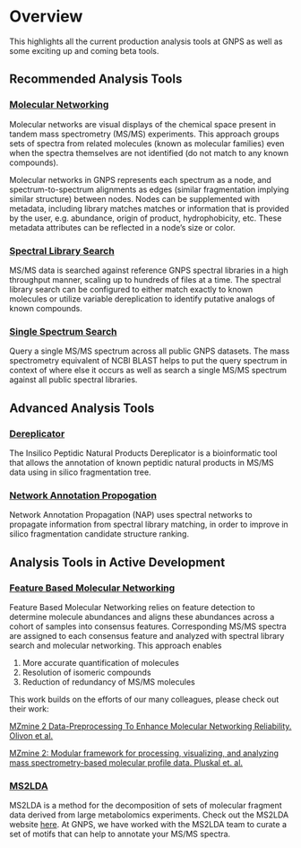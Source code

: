 # Overview

This highlights all the current production analysis tools at GNPS as well as some exciting up and coming beta tools.

## Recommended Analysis Tools

### [Molecular Networking](networking.md)

Molecular networks are visual displays of the chemical space present in tandem mass spectrometry (MS/MS) experiments. This approach groups sets of spectra from related molecules (known as molecular families) even when the spectra themselves are not identified (do not match to any known compounds).

Molecular networks in GNPS represents each spectrum as a node, and spectrum-to-spectrum alignments as edges (similar fragmentation implying similar structure) between nodes. Nodes can be supplemented with metadata, including library matches matches or information that is provided by the user, e.g. abundance, origin of product, hydrophobicity, etc. These metadata attributes can be reflected in a node’s size or color.

### [Spectral Library Search](librarysearch.md)

MS/MS data is searched against reference GNPS spectral libraries in a high throughput manner, scaling up to hundreds of files at a time. The spectral library search can be configured to either match exactly to known molecules or utilize variable dereplication to identify putative analogs of known compounds.

### [Single Spectrum Search](singlespectrum.md)

Query a single MS/MS spectrum across all public GNPS datasets. The mass spectrometry equivalent of NCBI BLAST helps to put the query spectrum in context of where else it occurs as well as search a single MS/MS spectrum against all public spectral libraries.

## Advanced Analysis Tools

### [Dereplicator](dereplicator.md)

The Insilico Peptidic Natural Products Dereplicator is a bioinformatic tool that allows the annotation of known peptidic natural products in MS/MS data using in silico fragmentation tree.

### [Network Annotation Propogation](nap.md)

Network Annotation Propagation (NAP) uses spectral networks to propagate information from spectral library matching, in order to improve in silico fragmentation candidate structure ranking.

## Analysis Tools in Active Development

### [Feature Based Molecular Networking](featurebasedmolecularnetworking.md)

Feature Based Molecular Networking relies on feature detection to determine molecule abundances and aligns these abundances across a cohort of samples into consensus features. Corresponding MS/MS spectra are assigned to each consensus feature and analyzed with spectral library search and molecular networking. This approach enables

1. More accurate quantification of molecules
2. Resolution of isomeric compounds
3. Reduction of redundancy of MS/MS molecules

This work builds on the efforts of our many colleagues, please check out their work:

[MZmine 2 Data-Preprocessing To Enhance Molecular Networking Reliability. Olivon et al.](https://pubs.acs.org/doi/10.1021/acs.analchem.7b01563)

[MZmine 2: Modular framework for processing, visualizing, and analyzing mass spectrometry-based molecular profile data. Pluskal et. al.](https://bmcbioinformatics.biomedcentral.com/articles/10.1186/1471-2105-11-395)

### [MS2LDA](ms2lda.md)

MS2LDA is a method for the decomposition of sets of molecular fragment data derived from large metabolomics experiments. Check out the MS2LDA website [here](http://ms2lda.org/). At GNPS, we have worked with the MS2LDA team to curate a set of motifs that can help to annotate your MS/MS spectra. 
